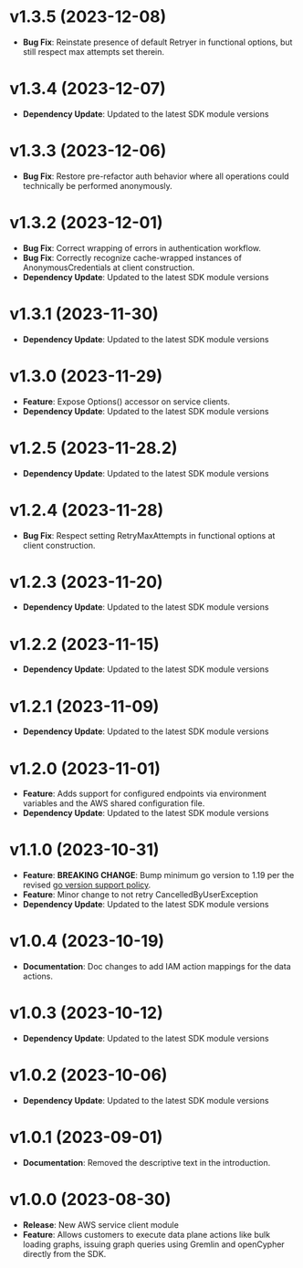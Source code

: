# v1.3.5 (2023-12-08)

* **Bug Fix**: Reinstate presence of default Retryer in functional options, but still respect max attempts set therein.

# v1.3.4 (2023-12-07)

* **Dependency Update**: Updated to the latest SDK module versions

# v1.3.3 (2023-12-06)

* **Bug Fix**: Restore pre-refactor auth behavior where all operations could technically be performed anonymously.

# v1.3.2 (2023-12-01)

* **Bug Fix**: Correct wrapping of errors in authentication workflow.
* **Bug Fix**: Correctly recognize cache-wrapped instances of AnonymousCredentials at client construction.
* **Dependency Update**: Updated to the latest SDK module versions

# v1.3.1 (2023-11-30)

* **Dependency Update**: Updated to the latest SDK module versions

# v1.3.0 (2023-11-29)

* **Feature**: Expose Options() accessor on service clients.
* **Dependency Update**: Updated to the latest SDK module versions

# v1.2.5 (2023-11-28.2)

* **Dependency Update**: Updated to the latest SDK module versions

# v1.2.4 (2023-11-28)

* **Bug Fix**: Respect setting RetryMaxAttempts in functional options at client construction.

# v1.2.3 (2023-11-20)

* **Dependency Update**: Updated to the latest SDK module versions

# v1.2.2 (2023-11-15)

* **Dependency Update**: Updated to the latest SDK module versions

# v1.2.1 (2023-11-09)

* **Dependency Update**: Updated to the latest SDK module versions

# v1.2.0 (2023-11-01)

* **Feature**: Adds support for configured endpoints via environment variables and the AWS shared configuration file.
* **Dependency Update**: Updated to the latest SDK module versions

# v1.1.0 (2023-10-31)

* **Feature**: **BREAKING CHANGE**: Bump minimum go version to 1.19 per the revised [go version support policy](https://aws.amazon.com/blogs/developer/aws-sdk-for-go-aligns-with-go-release-policy-on-supported-runtimes/).
* **Feature**: Minor change to not retry CancelledByUserException
* **Dependency Update**: Updated to the latest SDK module versions

# v1.0.4 (2023-10-19)

* **Documentation**: Doc changes to add IAM action mappings for the data actions.

# v1.0.3 (2023-10-12)

* **Dependency Update**: Updated to the latest SDK module versions

# v1.0.2 (2023-10-06)

* **Dependency Update**: Updated to the latest SDK module versions

# v1.0.1 (2023-09-01)

* **Documentation**: Removed the descriptive text in the introduction.

# v1.0.0 (2023-08-30)

* **Release**: New AWS service client module
* **Feature**: Allows customers to execute data plane actions like bulk loading graphs, issuing graph queries using Gremlin and openCypher directly from the SDK.

